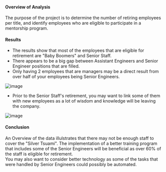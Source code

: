 #### Overview of Analysis
The purpose of the project is to determine the number of retiring employees per title, and identify employees who are eligible to participate in a mentorship program.

#### Results
- The results show that most of the employees that are eligible for retirement are "Baby Boomers" and Senior Staff.
- There appears to be a big gap between Assistant Engineers and Senior Engineer positions that are filled.   
- Only having 2 employees that are managers may be a direct result from over half of your employees being Senior Engineers. 

![image](https://user-images.githubusercontent.com/30275459/141689910-2248c5fe-1180-476a-bdd4-a11a2ef84d29.png)

- Prior to the Senior Staff's retirement, you may want to link some of them with new employees as a lot of wisdom and knowledge will be leaving the company.

![image](https://user-images.githubusercontent.com/30275459/141690152-31f4dae6-1fab-4674-80a1-9d7e65dcb4d5.png)

#### Conclusion
An Overview of the data illulstrates that there may not be enough staff to cover the "Silver Tsuami".  The implementation of a better training program that includes some of the Senior Engineers will be beneficial as over 60% of the staff is eligible for retirement.   
You may also want to consider better technology as some of the tasks that were handled by Senior Engineers could possibly be automated.
